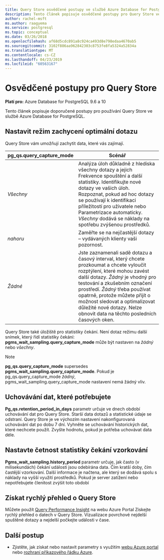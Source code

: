 ```yaml
---
title: Query Store osvědčené postupy ve službě Azure Database for PostgreSQL
description: Tento článek popisuje osvědčené postupy pro Query Store ve službě Azure Database for PostgreSQL.
author: rachel-msft
ms.author: raagyema
ms.service: postgresql
ms.topic: conceptual
ms.date: 03/26/2018
ms.openlocfilehash: af68d5cdc891a8c924ca493d8e798edaa4670ab5
ms.sourcegitcommit: 3102f886aa962842303c8753fe8fa5324a52834a
ms.translationtype: MT
ms.contentlocale: cs-CZ
ms.lasthandoff: 04/23/2019
ms.locfileid: "60563167"
---
```

# <a name="best-practices-for-query-store"></a>Osvědčené postupy pro Query Store

**Platí pro:** Azure Database for PostgreSQL 9.6 a 10

Tento článek popisuje doporučené postupy pro používání Query Store ve službě Azure Database for PostgreSQL.

## <a name="set-the-optimal-query-capture-mode"></a>Nastavit režim zachycení optimální dotazu
Query Store vám umožňují zachytit data, které vás zajímají. 

|**pg_qs.query_capture_mode** | **Scénář**|
|---|---|
|_Všechny_  |Analýza úloh důkladně z hlediska všechny dotazy a jejich Frekvence spouštění a další statistiky. Identifikujte nové dotazy ve vašich úloh. Rozpoznat, pokud ad hoc dotazy se používají k identifikaci příležitostí pro uživatele nebo Parametrizace automaticky. _Všechny_ dodává se náklady na spotřebu zvýšenou prostředků. |
|_nahoru_  |Zaměřte se na nejčastější dotazy – vydávaných klienty vaši pozornost.
|_Žádné_ |Jste zaznamenali sadě dotazu a časový interval, který chcete prozkoumat a chcete vyloučit rozptýlení, které mohou zavést další dotazy. _Žádný_ je vhodný pro testování a zkušebním označení prostředí. _Žádný_ třeba používat opatrně, protože můžete přijít o možnost sledovat a optimalizovat důležité nové dotazy. Nelze obnovit data na těchto posledních časových oken. |

Query Store také úložiště pro statistiky čekání. Není dotaz režimu další snímek, který řídí statistiky čekání: **pgms_wait_sampling.query_capture_mode** může být nastaven na _žádný_ nebo _všechny_. 

> [!NOTE] 
> **pg_qs.query_capture_mode** supersedes **pgms_wait_sampling.query_capture_mode**. Pokud je pg_qs.query_capture_mode _žádný_, pgms_wait_sampling.query_capture_mode nastavení nemá žádný vliv. 


## <a name="keep-the-data-you-need"></a>Uchovávání dat, které potřebujete
**Pg_qs.retention_period_in_days** parametr určuje ve dnech období uchovávání dat pro Query Store. Starší data dotazů a statistické údaje se odstraní. Query Store je ve výchozím nastavení nakonfigurovaná uchovávání dat po dobu 7 dní. Vyhněte se uchovávání historických dat, které nechcete použít. Zvyšte hodnotu, pokud je potřeba uchovávat data déle.


## <a name="set-the-frequency-of-wait-stats-sampling"></a>Nastavte četnost statistiky čekání vzorkování 
**Pgms_wait_sampling.history_period** parametr určuje, jak často (v milisekundách) čekání události jsou odebírána data. Čím kratší doby, čím častější vzorkování. Další informace je načtena, ale který se dodává spolu s náklady na vyšší využití prostředků. Pokud je server zatížení nebo nepotřebujete členitost zvýšit toto období


## <a name="get-quick-insights-into-query-store"></a>Získat rychlý přehled o Query Store
Můžete použít [Query Performance Insight](concepts-query-performance-insight.md) na webu Azure Portal Získejte rychlý přehled o datech v Query Store. Vizualizace povrchové nejdelší spuštěné dotazy a nejdelší počkejte události v čase.

## <a name="next-steps"></a>Další postup
- Zjistěte, jak získat nebo nastavit parametry s využitím [webu Azure portal](howto-configure-server-parameters-using-portal.md) nebo [rozhraní příkazového řádku Azure](howto-configure-server-parameters-using-cli.md).